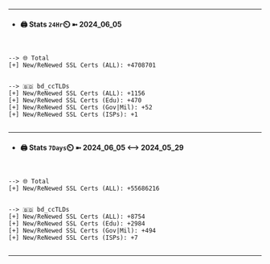 

---
- #### 🖨️ **Stats** `24Hr`⏲️ ➼ 2024_06_05
```console


--> 🌐 Total
[+] New/ReNewed SSL Certs (ALL): +4708701


--> 🇧🇩 bd_ccTLDs
[+] New/ReNewed SSL Certs (ALL): +1156
[+] New/ReNewed SSL Certs (Edu): +470
[+] New/ReNewed SSL Certs (Gov|Mil): +52
[+] New/ReNewed SSL Certs (ISPs): +1


```

---
- #### 🖨️ **Stats** `7Days`⏲️ ➼ 2024_06_05 <--> 2024_05_29
```console


--> 🌐 Total
[+] New/ReNewed SSL Certs (ALL): +55686216


--> 🇧🇩 bd_ccTLDs
[+] New/ReNewed SSL Certs (ALL): +8754
[+] New/ReNewed SSL Certs (Edu): +2984
[+] New/ReNewed SSL Certs (Gov|Mil): +494
[+] New/ReNewed SSL Certs (ISPs): +7


```

---

